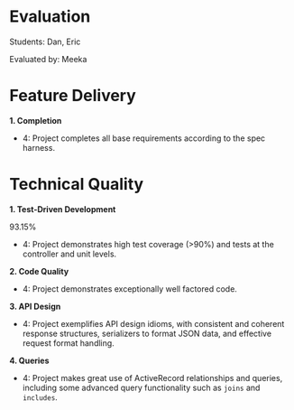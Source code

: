 # Evaluation

Students: Dan, Eric 

Evaluated by: Meeka

# Feature Delivery

**1. Completion**

* 4: Project completes all base requirements according to the spec harness.

# Technical Quality

**1. Test-Driven Development**

93.15%

* 4: Project demonstrates high test coverage (>90%) and tests at the controller and unit levels.

**2. Code Quality**

* 4: Project demonstrates exceptionally well factored code.

**3. API Design**

* 4: Project exemplifies API design idioms, with consistent and coherent response structures, serializers to format JSON data, and effective request format handling.

**4. Queries**

* 4: Project makes great use of ActiveRecord relationships and queries, including some advanced query functionality such as `joins` and `includes`.
